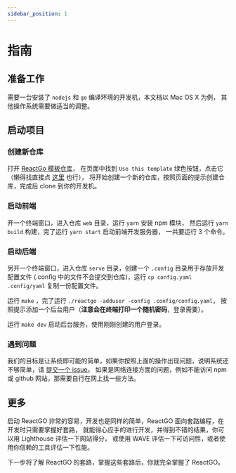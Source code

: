 ```yaml
---
sidebar_position: 1
---
```


# 指南

## 准备工作

需要一台安装了 `nodejs` 和 `go` 编译环境的开发机，本文档以 Mac OS X 为例，
其他操作系统需要做适当的调整。

## 启动项目

### 创建新仓库

打开 [ReactGo 模板仓库](https://github.com/lucky-byte/reactgo)，
   在页面中找到 `Use this template` 绿色按钮，点击它（懒得找直接点
   [这里](https://github.com/lucky-byte/reactgo/generate) 也行），
   将开始创建一个新的仓库，按照页面的提示创建仓库，完成后 clone 到你的开发机。

### 启动前端
开一个终端窗口，进入仓库 `web` 目录，运行 `yarn` 安装 npm 模块，
   然后运行 `yarn build` 构建，完了运行 `yarn start` 启动前端开发服务器，
   一共要运行 3 个命令。

### 启动后端

另开一个终端窗口，进入仓库 `serve` 目录，创建一个 `.config` 目录用于存放开发配置文件
(.config 中的文件不会提交到仓库)，运行 `cp config.yaml .config/yaml` 复制一份配置文件。

运行 `make` ，完了运行 `./reactgo -adduser -config .config/config.yaml`，
按照提示添加一个后台用户（**注意会在终端打印一个随机密码**，登录需要）。

运行 `make dev` 启动后台服务，使用刚刚创建的用户登录。

### 遇到问题

我们的目标是让系统即可能的简单，如果你按照上面的操作出现问题，说明系统还不够简单，请
[提交一个 issue](https://github.com/lucky-byte/reactgo/issues)。
如果是网络连接方面的问题，例如不能访问 npm 或 github 网站，那需要自行在网上找一些方法。

## 更多

启动 ReactGO 非常的容易，开发也是同样的简单，ReactGO 面向套路编程，在开发时只需要掌握好套路，
就能得心应手的进行开发，并得到不错的结果，你可以用 Lighthouse 评估一下网站得分，
或使用 WAVE 评估一下可访问性，或者使用你信赖的工具评估一下性能。

下一步将了解 ReactGO 的套路，掌握这些套路后，你就完全掌握了 ReactGO。

